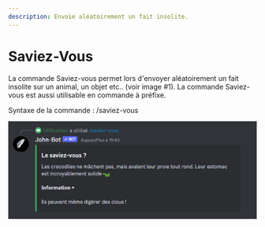 ```yaml
---
description: Envoie aléatoirement un fait insolite.
---
```


# Saviez-Vous

La commande Saviez-vous permet lors d'envoyer aléatoirement un fait insolite sur un animal, un objet etc.. (voir image #1). La commande Saviez-vous est aussi utilisable en commande à préfixe.

Syntaxe de la commande : /saviez-vous

![Image #1](../../../.gitbook/assets/Saviezvous.png)

